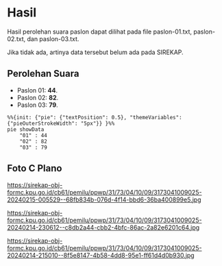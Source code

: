 # Hasil

Hasil perolehan suara paslon dapat dilihat pada file paslon-01.txt, paslon-02.txt, dan paslon-03.txt.

Jika tidak ada, artinya data tersebut belum ada pada SIREKAP.

## Perolehan Suara

 * Paslon 01: **44**.
 * Paslon 02: **82**.
 * Paslon 03: **79**.

```mermaid
%%{init: {"pie": {"textPosition": 0.5}, "themeVariables": {"pieOuterStrokeWidth": "5px"}} }%%
pie showData
    "01" : 44
    "02" : 82
    "03" : 79
```
## Foto C Plano

https://sirekap-obj-formc.kpu.go.id/cb61/pemilu/ppwp/31/73/04/10/09/3173041009025-20240215-005529--68fb834b-076d-4f14-bbd6-36ba400899e5.jpg

https://sirekap-obj-formc.kpu.go.id/cb61/pemilu/ppwp/31/73/04/10/09/3173041009025-20240214-230612--c8db2a44-cbb2-4bfc-86ac-2a82e6201c64.jpg

https://sirekap-obj-formc.kpu.go.id/cb61/pemilu/ppwp/31/73/04/10/09/3173041009025-20240214-215010--8f5e8147-4b58-4dd8-95e1-ff61d4d0b930.jpg
